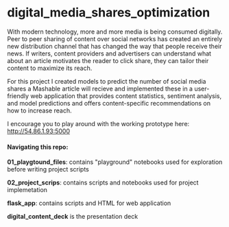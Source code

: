 # digital_media_shares_optimization

With modern technology, more and more media is being consumed digitally.  Peer to peer sharing of content over social networks has created an entirely new distribution channel that has changed the way that people receive their news.  If writers, content providers and advertisers can understand what about an article motivates the reader to click share, they can tailor their content to maximize its reach.

For this project I created models to predict the number of social media shares a Mashable article will recieve and implemented these in a user-friendly web application that provides content statistics, sentiment analysis, and model predictions and offers content-specific recommendations on how to increase reach.

I encourage you to play around with the working prototype here: http://54.86.1.93:5000

#### Navigating this repo:

**01_playgtound_files**: contains "playground" notebooks used for exploration before writing project scripts

**02_project_scrips**: contains scripts and notebooks used for project implemetation

**flask_app**: contains scripts and HTML for web application

**digital_content_deck** is the presentation deck

